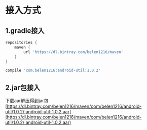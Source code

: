 # 接入方式
## 1.gradle接入
``` gradle
repositories {
    maven {
        url 'https://dl.bintray.com/belen1216/maven'
    }
}
```

``` gradle
compile 'com.belen1216:android-util:1.0.2'
```
## 2.jar包接入
下载aar解压得到jar包  
[https://dl.bintray.com/belen1216/maven/com/belen1216/android-util/1.0.2/:android-util-1.0.2.aar](https://dl.bintray.com/belen1216/maven/com/belen1216/android-util/1.0.2/:android-util-1.0.2.aar)